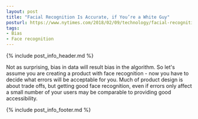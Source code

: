 ```yaml
---
layout: post
title: "Facial Recognition Is Accurate, if You’re a White Guy"
posturl: https://www.nytimes.com/2018/02/09/technology/facial-recognition-race-artificial-intelligence.html
tags:
- Bias
- Face recognition
---
```


{% include post_info_header.md %}

Not as surprising, bias in data will result bias in the algorithm. So let's assume you are creating a product with face recognition - now you have to decide what errors will be acceptable for you. Much of product design is about trade offs, but getting good face recognition, even if errors only affect a small number of your users may be comparable to providing good accessibility.

<!--more-->
{% include post_info_footer.md %}
